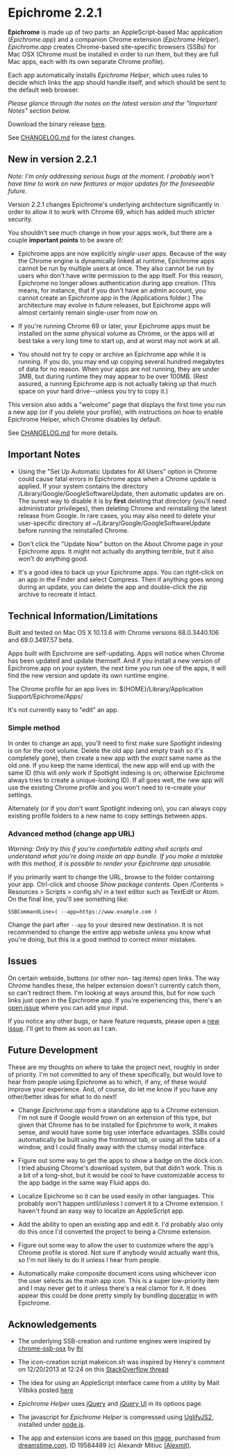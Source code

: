 # Epichrome 2.2.1

**Epichrome** is made up of two parts: an AppleScript-based Mac application (*Epichrome.app*) and a companion Chrome extension (*Epichrome Helper*). *Epichrome.app* creates Chrome-based site-specific browsers (SSBs) for Mac OSX (Chrome must be installed in order to run them, but they are full Mac apps, each with its own separate Chrome profile).

Each app automatically installs *Epichrome Helper*, which uses rules to decide which links the app should handle itself, and which should be sent to the default web browser.

*Please glance through the notes on the latest version and the "Important Notes" section below.*

Download the binary release [here](https://github.com/dmarmor/epichrome/releases "Download").

See [CHANGELOG.md](https://github.com/dmarmor/epichrome/blob/master/app/CHANGELOG.md "CHANGELOG") for the latest changes.


## New in version 2.2.1

*Note: I'm only addressing serious bugs at the moment. I probably won't have time to work on new features or major updates for the foreseeable future.*

Version 2.2.1 changes Epichrome's underlying architecture significantly in order to allow it to work with Chrome 69, which has added much stricter security.

You shouldn't see much change in how your apps work, but there are a couple **important points** to be aware of:

- Epichrome apps are now explicitly *single-user* apps. Because of the way the Chrome engine is dynamically linked at runtime, Epichrome apps cannot be run by multiple users at once. They also cannot be run by users who don't have write permission to the app itself. For this reason, Epichrome no longer allows authentication during app creation. (This means, for instance, that if you don't have an admin account, you cannot create an Epichrome app in the /Applications folder.) The architecture may evolve in future releases, but Epichrome apps will almost certainly remain single-user from now on.

- If you're running Chrome 69 or later, your Epichrome apps must be installed on the *same* physical volume as Chrome, or the apps will at best take a very long time to start up, and at worst may not work at all.

- You should not try to copy or archive an Epichrome app while it is running. If you do, you may end up copying several hundred megabytes of data for no reason. When your apps are not running, they are under 3MB, but during runtime they may appear to be over 100MB. (Rest assured, a running Epichrome app is not actually taking up that much space on your hard drive--unless you try to copy it.)

This version also adds a "welcome" page that displays the first time you run a new app (or if you delete your profile), with instructions on how to enable Epichrome Helper, which Chrome disables by default.

See [CHANGELOG.md](https://github.com/dmarmor/epichrome/blob/master/app/CHANGELOG.md "CHANGELOG") for more details.


## Important Notes

- Using the "Set Up Automatic Updates for All Users" option in Chrome could cause fatal errors in Epichrome apps when a Chrome update is applied. If your system contains the directory /Library/Google/GoogleSoftwareUpdate, then automatic updates are on. The surest way to disable it is by **first** deleting that directory (you'll need administrator privileges), then deleting Chrome and reinstalling the latest release from Google. In rare cases, you may also need to delete your user-specific directory at ~/Library/Google/GoogleSoftwareUpdate before running the reinstalled Chrome.

- Don't click the "Update Now" button on the About Chrome page in your Epichrome apps. It might not actually do anything terrible, but it also won't do anything good.

- It's a good idea to back up your Epichrome apps. You can right-click on an app in the Finder and select Compress. Then if anything goes wrong during an update, you can delete the app and double-click the zip archive to recreate it intact.


## Technical Information/Limitations

Built and tested on Mac OS X 10.13.6 with Chrome versions 68.0.3440.106 and  69.0.3497.57 beta.

Apps built with Epichrome are self-updating. Apps will notice when Chrome has been updated and update themself. And if you install a new version of Epichrome.app on your system, the next time you run one of the apps, it will find the new version and update its own runtime engine.

The Chrome profile for an app lives in: ${HOME}/Library/Application Support/Epichrome/Apps/<app-id>

It's not currently easy to "edit" an app.

### Simple method

In order to change an app, you'll need to first make sure Spotlight indexing is on for the root volume. Delete the old app (and empty trash so it's completely gone), then create a new app with the *exact* same name as the old one. If you keep the name identical, the new app will end up with the same ID (this will *only* work if Spotlight indexing is on; otherwise Epichrome always tries to create a unique-looking ID). If all goes well, the new app will use the existing Chrome profile and you won't need to re-create your settings.

Alternately (or if you don't want Spotlight indexing on), you can always copy existing profile folders to a new name to copy settings between apps.

### Advanced method (change app URL)

*Warning: Only try this if you're comfortable editing shell scripts and understand what you're doing inside an app bundle. If you make a mistake with this method, it is possible to render your Epichrome app unusable.*

If you primarily want to change the URL, browse to the folder containing your app. Ctrl-click and choose *Show package contents*. Open /Contents > Resources > Scripts > config.sh/ in a text editor such as TextEdit or Atom. On the final line, you'll see something like:

```shell
SSBCommandLine=( --app=https://www.example.com )
```

Change the part after `--app` to your desired new destination. It is not recommended to change the entire app website unless you know what you're doing, but this is a good method to correct minor mistakes.


## Issues

On certain webside, buttons (or other non-<A> tag items) open links. The way Chrome handles these, the helper extension doesn't currently catch them, so can't redirect them. I'm looking at ways around this, but for now such links just open in the Epichrome app. If you're experiencing this, there's an [open issue](https://github.com/dmarmor/epichrome/issues/27 "Gmail shortcut links aren't delegated #27") where you can add your input.

If you notice any other bugs, or have feature requests, please open a [new issue](https://github.com/dmarmor/osx-chrome-ssb-gui/issues/new "New Issue"). I'll get to them as soon as I can.


## Future Development

These are my thoughts on where to take the project next, roughly in order of priority. I'm not committed to any of these specifically, but would love to hear from people using Epichrome as to which, if any, of these would improve your experience. And, of course, do let me know if you have any other/better ideas for what to do next!

- Change *Epichrome.app* from a standalone app to a Chrome extension. I'm not sure if Google would frown on an extension of this type, but given that Chrome has to be installed for Epichrome to work, it makes sense, and would have some big user interface advantages. SSBs could automatically be built using the frontmost tab, or using all the tabs of a window, and I could finally away with the clumsy modal interface.

- Figure out some way to get the apps to show a badge on the dock icon. I tried abusing Chrome's download system, but that didn't work. This is a bit of a long-shot, but it would be cool to have customizable access to the app badge in the same way Fluid apps do.

- Localize Epichrome so it can be used easily in other languages. This probably won't happen until/unless I convert it to a Chrome extension. I haven't found an easy way to localize an AppleScript app.

- Add the ability to open an existing app and edit it. I'd probably also only do this once I'd converted the project to being a Chrome extension.

- Figure out some way to allow the user to customize where the app's Chrome profile is stored. Not sure if anybody would actually want this, so I'm not likely to do it unless I hear from people.

- Automatically make composite document icons using whichever icon the user selects as the main app icon. This is a super low-priority item and I may never get to it unless there's a real clamor for it. It does appear this could be done pretty simply by bundling [docerator](https://code.google.com/p/docerator/ "Docerator") in with Epichrome.


## Acknowledgements

- The underlying SSB-creation and runtime engines were inspired by [chrome-ssb-osx](https://github.com/lhl/chrome-ssb-osx "chrome-ssb-osx") by [lhl](https://github.com/lhl "lhl")

- The icon-creation script makeicon.sh was inspired by Henry's comment on 12/20/2013 at 12:24 on this [StackOverflow thread](http://stackoverflow.com/questions/12306223/how-to-manually-create-icns-files-using-iconutil "StackOverflow thread")

- The idea for using an AppleScript interface came from a utility by Mait Vilbiks posted [here](https://www.lessannoyingcrm.com/blog/2011/01/240/Updates+to+Mac+Chrome+application+shortcuts+and+the+iOS+fullscreen+webapp+generator "Mait Vilbiks utility")

- *Epichrome Helper* uses [jQuery](https://jquery.com/ "jQuery") and [jQuery UI](http://jqueryui.com/ "jQuery UI") in its options page.

- The javascript for *Epichrome Helper* is compressed using [UglifyJS2](https://github.com/mishoo/UglifyJS2 "UglifyJS2"), installed under [node.js](https://nodejs.org/ "node.js").

- The app and extension icons are based on this [image](http://www.dreamstime.com/royalty-free-stock-images-abstract-chrome-ball-image19584489 "Abstract Chrome Ball Photo"), purchased from [dreamstime.com](http://www.dreamstime.com/#res11199095 "dreamstime.com"). ID 19584489 (c) Alexandr Mitiuc [(Alexmit)](http://www.dreamstime.com/alexmit_info#res11199095 "Alexmit").
